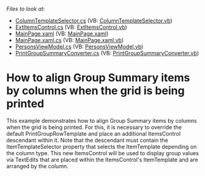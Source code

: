 <!-- default file list -->
*Files to look at*:

* [ColumnTemplateSelector.cs](./CS/DxSample/ColumnTemplateSelector.cs) (VB: [ColumnTemplateSelector.vb](./VB/DxSample/ColumnTemplateSelector.vb))
* [ExtItemsControl.cs](./CS/DxSample/ExtItemsControl.cs) (VB: [ExtItemsControl.vb](./VB/DxSample/ExtItemsControl.vb))
* [MainPage.xaml](./CS/DxSample/MainPage.xaml) (VB: [MainPage.xaml](./VB/DxSample/MainPage.xaml))
* [MainPage.xaml.cs](./CS/DxSample/MainPage.xaml.cs) (VB: [MainPage.xaml.vb](./VB/DxSample/MainPage.xaml.vb))
* [PersonsViewModel.cs](./CS/DxSample/PersonsViewModel.cs) (VB: [PersonsViewModel.vb](./VB/DxSample/PersonsViewModel.vb))
* [PrintGroupSummaryConverter.cs](./CS/DxSample/PrintGroupSummaryConverter.cs) (VB: [PrintGroupSummaryConverter.vb](./VB/DxSample/PrintGroupSummaryConverter.vb))
<!-- default file list end -->
# How to align Group Summary items by columns when the grid is being printed


<p>This example demonstrates how to align Group Summary items by columns when the grid is being printed.  For this, it is necessary to override the default PrintGroupRowTemplate and place an additional ItemsControl descendant within it. Note that the descendant must contain the ItemTemplateSelector property that selects the ItemTemplate depending on the column type. This new ItemsControl will be used to display group values via TextEdits that are placed within the ItemsControl's ItemTemplate and are arranged by the column.</p>

<br/>



